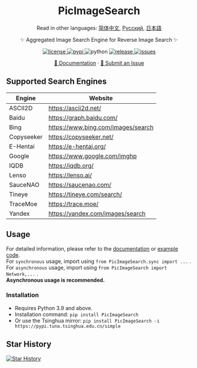 <div align="center">

# PicImageSearch

Read in other languages: [简体中文](docs/zh/README.zh-CN.md), [Русский](docs/ru/README.ru-RU.md), [日本語](docs/ja/README.ja-JP.md)

✨ Aggregated Image Search Engine for Reverse Image Search ✨

<a href="https://raw.githubusercontent.com/kitUIN/PicImageSearch/master/LICENSE">
    <img src="https://img.shields.io/github/license/kitUIN/PicImageSearch" alt="license">
</a>
<a href="https://pypi.python.org/pypi/PicImageSearch">
    <img src="https://img.shields.io/pypi/v/PicImageSearch" alt="pypi">
</a>
<img src="https://img.shields.io/badge/python-3.9+-blue" alt="python">
<a href="https://github.com/kitUIN/PicImageSearch/releases">
    <img src="https://img.shields.io/github/v/release/kitUIN/PicImageSearch" alt="release">
</a>
<a href="https://github.com/kitUIN/PicImageSearch/issues">
    <img src="https://img.shields.io/github/issues/kitUIN/PicImageSearch" alt="issues">
</a>

<a href="https://pic-image-search.kituin.fun/">📖 Documentation</a>
·
<a href="https://github.com/kitUIN/PicImageSearch/issues/new">🐛 Submit an Issue</a>

</div>

## Supported Search Engines

| Engine     | Website                              |
|------------|--------------------------------------|
| ASCII2D    | <https://ascii2d.net/>               |
| Baidu      | <https://graph.baidu.com/>           |
| Bing       | <https://www.bing.com/images/search> |
| Copyseeker | <https://copyseeker.net/>            |
| E-Hentai   | <https://e-hentai.org/>              |
| Google     | <https://www.google.com/imghp>       |
| IQDB       | <https://iqdb.org/>                  |
| Lenso      | <https://lenso.ai/>                  |
| SauceNAO   | <https://saucenao.com/>              |
| Tineye     | <https://tineye.com/search/>         |
| TraceMoe   | <https://trace.moe/>                 |
| Yandex     | <https://yandex.com/images/search>   |

## Usage

For detailed information, please refer to the [documentation](https://pic-image-search.kituin.fun/) or [example code](demo/code/).  
For `synchronous` usage, import using `from PicImageSearch.sync import ...` .  
For `asynchronous` usage, import using `from PicImageSearch import Network,...` .  
**Asynchronous usage is recommended.**

### Installation

- Requires Python 3.9 and above.
- Installation command: `pip install PicImageSearch`
- Or use the Tsinghua mirror: `pip install PicImageSearch -i https://pypi.tuna.tsinghua.edu.cn/simple`

## Star History

[![Star History](https://starchart.cc/kitUIN/PicImageSearch.svg)](https://starchart.cc/kitUIN/PicImageSearch)
